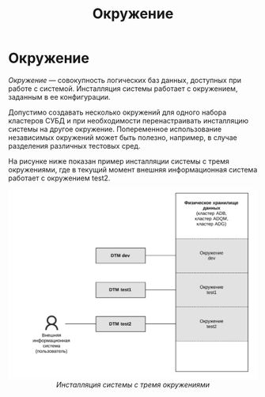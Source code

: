 ﻿---
layout: default
title: Окружение
nav_order: 3
parent: Основные понятия
grand_parent: Обзор понятий, компонентов и связей
has_children: false
has_toc: false
---

Окружение
=========

_Окружение_ — совокупность логических баз данных, доступных при работе с системой. Инсталляция системы работает 
с окружением, заданным в ее конфигурации.

Допустимо создавать несколько окружений для одного набора кластеров СУБД и при необходимости перенастраивать
инсталляцию системы на другое окружение. Попеременное использование независимых окружений может быть полезно,
например, в случае разделения различных тестовых сред.

На рисунке ниже показан пример инсталляции системы с тремя окружениями, где в текущий момент внешняя информационная
система работает с окружением test2.

<center>

![](Окружение.svg)
*Инсталляция системы с тремя окружениями*

</center>